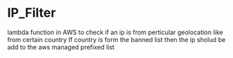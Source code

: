 # IP_Filter
lambda function in AWS   to check if an ip is from perticular geolocation like from certain country If country is form the banned list then the ip sholud be add to the aws managed prefixed list 
